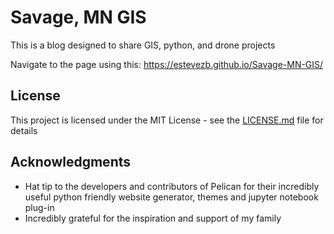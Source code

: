 # Savage, MN GIS

This is a blog designed to share GIS, python, and drone projects

Navigate to the page using this: https://estevezb.github.io/Savage-MN-GIS/


## License
This project is licensed under the MIT License - see the [LICENSE.md](LICENSE.md) file for details

## Acknowledgments
- Hat tip to the developers and contributors of Pelican for their incredibly useful python friendly website generator, themes and jupyter notebook plug-in
- Incredibly grateful for the inspiration and support of my family